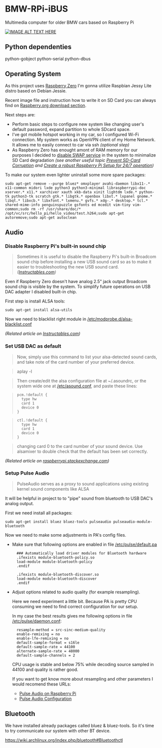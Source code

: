# BMW-RPi-iBUS
Multimedia computer for older BMW cars based on Raspberry Pi

[![IMAGE ALT TEXT HERE](http://img.youtube.com/vi/OEMaE5pHpU/0.jpg)](http://www.youtube.com/watch?v=OEMaE5pHpU)

## Python dependenties
python-gobject
python-serial
python-dbus

## Operating System
As this project uses [Raspberry Zero](https://www.raspberrypi.org/products/pi-zero/) I'm gonna utilize Raspbian Jessy Lite distro based on Debian Jessie. 

Recent image file and instruction how to write it on SD Card you can always find on [Raspberry.org download section](https://www.raspberrypi.org/downloads/raspbian/).

Next steps are:
* Perform basic steps to configure new system like changing user's default password, expand partition to whole SDcard space.
* I've got mobile hotspot working in my car, so I configured Wi-Fi connection.
My system works as OpenVPN client of my Home Network. It allows me to easily connect to car via ssh _(optional step)_
* As Raspberry Zero has enought amont of RAM memory for our purposes I decided to [disable SWAP service](https://www.element14.com/community/thread/21377/l/how-do-i-permanently-disable-the-swap-service?displayFullThread=true) in the system to minimalize SD Card degradation _(see another useful topic [Prevent SD-Card Corruption](https://www.raspberrypi.org/forums/viewtopic.php?f=28&t=36533) and [Create a robust Raspberry Pi Setup for 24/7 operation](https://narcisocerezo.wordpress.com/2014/06/25/create-a-robust-raspberry-pi-setup-for-24x7-operation/))_

To make our system even lighter uninstall some more spare packages:

    sudo apt-get remove --purge bluez* omxplayer avahi-daemon libx11-.* x11-common midori lxde python3 python3-minimal libraspberrypi-doc xserver.* x11.* xarchiver xauth xkb-data xinit lightdm lxde.* python-tk python3-tk scratch gtk.* libgtk.* openbox libxt.* lxpanel gnome.* libqt.* libxcb.* libxfont.* lxmenu.* gvfs.* xdg-.* desktop.* tcl.* shared-mime-info penguinspuzzle gsfonts ed mcedit vim-tiny vim-common;sudo rm -rf /usr/share/doc/* /opt/vc/src/hello_pi/hello_video/test.h264;sudo apt-get autoremove;sudo apt-get autoclean


## Audio
### Disable Raspberry Pi's built-in sound chip
> Sometimes it is useful to disable the Raspberry Pi's built-in Broadcom sound chip before installing a new USB sound card so as to make it easier to troubleshooting the new USB sound card. _([Instructables.com](http://www.instructables.com/id/Disable-the-Built-in-Sound-Card-of-Raspberry-Pi/?ALLSTEPS))_

Even if Raspberry Zero doesn't have analog 2.5" jack output Broadcom sound chip is visible by the system.
To simplify future operations on USB DAC adapter I disabled built-in chip.

First step is install ALSA tools:

    sudo apt-get install alsa-utils

Now we need to blacklist right module in [/etc/modprobe.d/alsa-blacklist.conf](BMW-RPi-iBUS/etc/modprobe.d/alsa-blacklist.conf)

_(Related article on [Instructables.com](http://www.instructables.com/id/Disable-the-Built-in-Sound-Card-of-Raspberry-Pi/?ALLSTEPS))_

### Set USB DAC as default

> Now, simply use this command to list your alsa-detected sound cards, and take note of the card number of your preferred device.

>    aplay -l

> Then create/edit the alsa configuration file at ~/.asoundrc, or the system wide one at [/etc/asound.conf](BMW-RPi-iBUS/etc/asound.conf), and paste these lines:

>     pcm.!default {
> 	    type hw
> 	    card 1
> 	    device 0
>     }

>     ctl.!default {
> 	    type hw
> 	    card 1
> 	    device 0
>     }

> changing card 0 to the card number of your sound device.
> Use alsamixer to double check that the default has been set correctly.

_(Related article on [raspberrypi.stackexchange.com](http://raspberrypi.stackexchange.com/a/44825))_

### Setup Pulse Audio
> PulseAudio serves as a proxy to sound applications using existing kernel sound components like ALSA

It will be helpful in project to to "pipe" sound from bluetooth to USB DAC's analog output.

First we need install all packages:

    sudo apt-get install bluez bluez-tools pulseaudio pulseaudio-module-bluetooth

Now we need to make some adjustments in PA's config files.

* Make sure that following options are enabled in file [/etc/pulse/default.pa](BMW-RPi-iBUS/etc/pulse/default.pa)

        ### Automatically load driver modules for Bluetooth hardware
        .ifexists module-bluetooth-policy.so
        load-module module-bluetooth-policy
        .endif

        .ifexists module-bluetooth-discover.so
        load-module module-bluetooth-discover
        .endif

* Adjust options related to audio quality (for example resampling).

    Here we need experiment a little bit. Because PA is pretty CPU consuming we need to find correct configuration for our setup.

    In my case the best results gives me following options in file [/etc/pulse/daemon.conf](BMW-RPi-iBUS/etc/pulse/daemon.conf):

        resample-method = src-sinc-medium-quality
        enable-remixing = no
        enable-lfe-remixing = no
        default-sample-format = s16le
        default-sample-rate = 44100
        alternate-sample-rate = 48000
        default-sample-channels = 2

    CPU usage is stable and below 75% while decoding source sampled in 44100 and quality is rather good.

    If you want to get know more about resampling and other parameters I would recomend these URLs:
    * [Pulse Audio on Raspberry Pi](http://www.crazy-audio.com/2014/09/pulseaudio-on-the-raspbery-pi/)
    * [Pulse Audio Configuration](https://wiki.archlinux.org/index.php/PulseAudio/Configuration)

## Bluetooth

We have installed already packages called bluez & bluez-tools.
So it's time to try communicate our system with other BT device.

https://wiki.archlinux.org/index.php/bluetooth#Bluetoothctl
